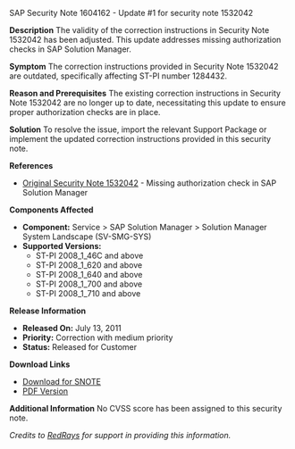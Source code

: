 SAP Security Note 1604162 - Update #1 for security note 1532042

**Description**
The validity of the correction instructions in Security Note 1532042 has been adjusted. This update addresses missing authorization checks in SAP Solution Manager.

**Symptom**
The correction instructions provided in Security Note 1532042 are outdated, specifically affecting ST-PI number 1284432.

**Reason and Prerequisites**
The existing correction instructions in Security Note 1532042 are no longer up to date, necessitating this update to ensure proper authorization checks are in place.

**Solution**
To resolve the issue, import the relevant Support Package or implement the updated correction instructions provided in this security note.

**References**
- [Original Security Note 1532042](https://me.sap.com/notes/1532042) - Missing authorization check in SAP Solution Manager

**Components Affected**
- **Component:** Service > SAP Solution Manager > Solution Manager System Landscape (SV-SMG-SYS)
- **Supported Versions:**
  - ST-PI 2008_1_46C and above
  - ST-PI 2008_1_620 and above
  - ST-PI 2008_1_640 and above
  - ST-PI 2008_1_700 and above
  - ST-PI 2008_1_710 and above

**Release Information**
- **Released On:** July 13, 2011
- **Priority:** Correction with medium priority
- **Status:** Released for Customer

**Download Links**
- [Download for SNOTE](https://notesdownloads.sap.com/note/0040000017266922017)
- [PDF Version](https://userapps.support.sap.com/sap/support/sfm/notes/print/0001604162?language=en-US&token=FD323E085D64282A9500030D8FBC7313)

**Additional Information**
No CVSS score has been assigned to this security note.

*Credits to [RedRays](https://redrays.io) for support in providing this information.*